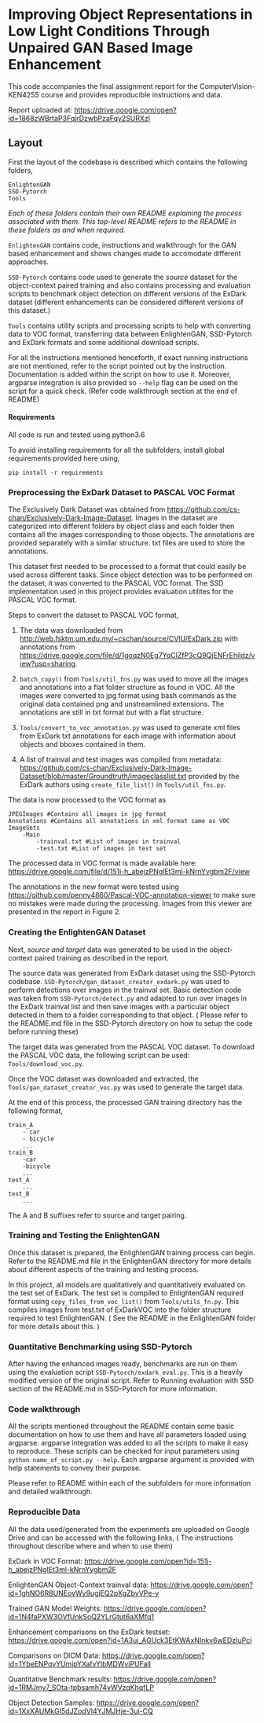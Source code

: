 # Improving Object Representations in Low Light Conditions Through Unpaired GAN Based Image Enhancement

This code accompanies the final assignment report for the ComputerVision-KEN4255 course and provides reproducible instructions and data.

Report uploaded at: https://drive.google.com/open?id=1868zWBrtaP3FqjrDzwbPzaFqy2SURXzl

## Layout
First the layout of the codebase is described which contains the following folders,

```
EnlightenGAN
SSD-Pytorch
Tools
```

<em>Each of these folders contain their own README explaining the process associated with them. This top-level README refers to the README in these folders as and when required.</em>

```EnlightenGAN``` contains code, instructions and walkthrough for the GAN based enhancement and shows changes made to accomodate different approaches. 


```SSD-Pytorch``` contains code used to generate the <em>source</em> dataset for the object-context paired training and also contains processing and evaluation scripts to benchmark object detection on different versions of the ExDark dataset (different enhancements can be considered different versions of this dataset.)

```Tools``` contains utility scripts and processing scripts to help with converting data to VOC format, transferring data between EnlightenGAN, SSD-Pytorch and ExDark formats and some additional download scripts.


For all the instructions mentioned henceforth, if exact running instructions are not mentioned, refer to the script pointed out by the instruction. Documentation is added within the script on how to use it. Moreover, argparse integration is also provided so ```--help``` flag can be used on the script for a quick check. (Refer code walkthrough section at the end of README)

#### Requirements

All code is run and tested using python3.6

To avoid installing requirements for all the subfolders, install global requirements provided here using,
```
pip install -r requirements
````

### Preprocessing the ExDark Dataset to PASCAL VOC Format

The Exclusively Dark Dataset was obtained from https://github.com/cs-chan/Exclusively-Dark-Image-Dataset. Images in the dataset are categorized into different folders by object class and each folder then contains all the images corresponding to those objects. The annotations are provided separately with a similar structure. txt files are used to store the annotations. 

This dataset first needed to be processed to a format that could easily be used across different tasks. Since object detection was to be performed on the dataset, it was converted to the PASCAL VOC format. The SSD implementation used in this project provides evaluation utilites for the PASCAL VOC format. 

Steps to convert the dataset to PASCAL VOC format,
1. The data was downloaded from http://web.fsktm.um.edu.my/~cschan/source/CVIU/ExDark.zip with annotations from https://drive.google.com/file/d/1goqzN0Eg7YqClZfP3cQ9QjENFrEhildz/view?usp=sharing.

2. ```batch_copy()``` from ```Tools/util_fns.py``` was used to move all the images and annotations into a flat folder structure as found in VOC. All the images were converted to jpg format using bash commands as the original data contained png and unstreamlined extensions. The annotations are still in txt format but with a flat structure.

3. ```Tools/convert_to_voc_annotation.py``` was used to generate xml files from ExDark txt annotations for each image with information about objects and bboxes contained in them. 

4. A list of trainval and test images was compiled from metadata: https://github.com/cs-chan/Exclusively-Dark-Image-Dataset/blob/master/Groundtruth/imageclasslist.txt provided by the ExDark authors using ```create_file_list()``` in ```Tools/util_fns.py```.

The data is now processed to the VOC format as
```
JPEGImages #Contains all images in jpg format
Annotations #Contains all annotations in xml format same as VOC
ImageSets
    -Main
        -trainval.txt #List of images in trainval
        -test.txt #List of images in test set
```

The processed data in VOC format is made available here: https://drive.google.com/file/d/151j-h_abejzPNglEt3ml-kNrnYvgbm2F/view

The annotations in the new format were tested using https://github.com/penny4860/Pascal-VOC-annotation-viewer to make sure no mistakes were made during the processing. Images from this viewer are presented in the report in Figure 2.

### Creating the EnlightenGAN Dataset

Next, <em>source and target</em> data was generated to be used in the object-context paired training as described in the report. 

The source data was generated from ExDark dataset using the SSD-Pytorch codebase. ```SSD-Pytorch/gan_dataset_creator_exdark.py``` was used to perform detections over images in the trainval set. Basic detection code was taken from ```SSD-Pytorch/detect.py``` and adapted to run over images in the ExDark trainval list and then save images with a particular object detected in them to a folder corresponding to that object. ( Please refer to the README.md file in the SSD-Pytorch directory on how to setup the code before running these)

The target data was generated from the PASCAL VOC dataset. To download the PASCAL VOC data, the following script can be used: ```Tools/download_voc.py```. 

Once the VOC dataset was downloaded and extracted, the ```Tools/gan_dataset_creator_voc.py``` was used to generate the target data. 

At the end of this process, the processed GAN training directory has the following format,
```
train_A
    - car
    - bicycle
    ...
train_B
    -car
    -bicycle
    ...
test_A
    ...
test_B
    ...

```

The A and B suffixes refer to source and target pairing. 

### Training and Testing the EnlightenGAN

Once this dataset is prepared, the EnlightenGAN training process can begin. Refer to the README.md file in the EnlightenGAN directory for more details about different aspects of the training and testing process.

In this project, all models are qualitatively and quantitatively evaluated on the test set of ExDark. The test set is compiled to EnlightenGAN required format using ```copy_files_from_voc_list()``` from ```Tools/utils_fn.py```. This compiles images from test.txt of ExDarkVOC into the folder structure required to test EnlightenGAN. ( See the README in the EnlightenGAN folder for more details about this. )

### Quantitative Benchmarking using SSD-Pytorch

After having the enhanced images ready, benchmarks are run on them using the evaluation script ```SSD-Pytorch/exdark_eval.py```. This is a heavily modified version of the original script. Refer to Running evaluation with SSD section of the README.md in SSD-Pytorch for more information.


### Code walkthrough
All the scripts mentioned throughout the README contain some basic documentation on how to use them and have all parameters loaded using argparse. argparse integration was added to all the scripts to make it easy to reproduce. These scripts can be checked for input parameters using ```python name_of_script.py --help```. Each argparse argument is provided with help statements to convey their purpose.

Please refer to README within each of the subfolders for more information and detailed walkthrough.



### Reproducible Data
All the data used/generated from the experiments are uploaded on Google Drive and can be accessed with the following links, ( The instructions throughout describe where and when to use them)

ExDark in VOC Format: https://drive.google.com/open?id=151j-h_abejzPNglEt3ml-kNrnYvgbm2F

EnlightenGAN Object-Context trainval data: https://drive.google.com/open?id=1ghNO6R8UNEoyWy9ugjEQ2pXgZbyVPe-y

Trained GAN Model Weights: https://drive.google.com/open?id=1N4faPXW3OVfUnkSoQ2YLrGtut6aXMfq1

Enhancement comparisons on the ExDark testset: https://drive.google.com/open?id=1A3uj_AGUck3EtKWAxNInkv6wEDzIuPci

Comparisons on DICM Data: https://drive.google.com/open?id=1YbeENPqyYUmjpYXafvYlbMDWviPUFalI

Quantitative Benchmark results: https://drive.google.com/open?id=1RMJmy7_SOta-tpbsamh74vWVzqKhqfLP

Object Detection Samples: https://drive.google.com/open?id=1XxXAUMkGI5dJZodVI4YJMJHje-3ui-CQ


